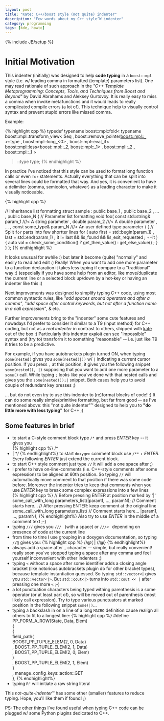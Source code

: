 ```yaml
---
layout: post
title: "Kate: C++/boost style (not quite) indenter"
description: "Few words about my C++ style^W indenter"
category: programming
tags: [kde, howto]
---
```

{% include JB/setup %}


Initial Motivation
==================

This indenter (initially) was designed to help **code typing** in a `boost::mpl` style
(i.e. w/ leading comma in formatted (template) parameters list). One may read rationale of such
approach in the _"C++ Template Metaprogramming: Concepts, Tools, and Techniques from Boost and Beyond"_
by David Abrahams and Aleksey Gurtovoy. It is really easy to miss a comma when invoke metafunctions and
it would leads to really complicated compile errors (a lot of). This technique help to visually control syntax
and prevent stupid errors like missed comma.

Example:

{% highlight cpp %}
typedef typename boost::mpl::fold<
    typename boost::mpl::transform_view<
        Seq
      , boost::remove_pointer<boost::mpl::_>
      >::type
  , boost::mpl::long_<0>
  , boost::mpl::eval_if<
        boost::mpl::less<boost::mpl::_2, boost::mpl::_1>
      , boost::mpl::_2
      , boost::mpl::_1
      >
  >::type type;
{% endhighlight %}

In practice I've noticed that this style can be used to format long function calls or even
`for` statements. Actually everything that can be split into several lines could be formatted that way.
And yes, it is convenient to have a delimiter (comma, semicolon, whatever) as a leading character to
make it visually noticeable.

{% highlight cpp %}

// Inheritance list formatting
struct sample
  : public base_1
  , public base_2
  , ...
  , public base_N
{
    // Parameter list formatting
    void foo(
        const std::string& param_1                      ///< A string parameter
      , double param_2                                  ///< A double parameter
      , ...
      , const some_type& param_N                        ///< An user defined type parameter
      )
    {
        // Split `for` parts into few shortter lines
        for (
            auto first = std::begin(param_1)
          , last = std::end(param_1)
          ; it != last && !is_found && !is_exit_requested
          ; ++it
          )
        {
            auto val = check_some_condition()
              ? get_then_value()
              : get_else_value()
              ;
        }
    }
};
{% endhighlight %}

It looks unusual for awhile :) but later it become (quite) "normally" and easily to read and edit :)
Really! When you want to add one more parameter to a function declaration it takes less 
typing if compare to a "traditional" way :) (especially if you have some help from an editor,
like move/duplicate the current line or a selected block up/down by a hot-key or having an indenter like this :)

Next improvements was designed to simplify typing C++ code, using most common syntactic rules, like 
_"add spaces around operators and after a comma"_, _"add space after control keywords, but not after a function name 
in a call expression"_, & etc.

Further improvements bring to the "indenter" some cute features and nowadays I'd prefer to consider it
similar to a T9 (input method) for C++ coding, but not as a _real indenter_ in contrast to others, shipped with 
[kate](http://kate-editor.org) out of the box :)
Particularly this indenter <del>exploit</del> can see "impossible" syntax and (try to) transform it to
something "reasonable" -- i.e. just like T9 it tries to be a predictive.

For example, if you have autobrackets plugin turned ON, when typing `some(nested(` gives you `some(nested(|))` w/ `|`
indicating a current cursor position. If you press `,` at this position, it gives you the following snippet
`some(nested(), |)` supposing that you want to add one more parameter to a `some()` call. While typing `;`
looks like you've done with that nested calls and gives you the `some(nested());|` snippet. Both cases help you
to avoid couple of redundant key presses ;)

... but do not even try to use this indenter to (re)format blocks of code! :)
It can do some really simple/primitive formatting, but far from good -- as I've mentioned above: this "not quite
indenter"™  designed to help you to __"do little more with less typing"__ for C++ ;)


Some features in brief
----------------------

* to start a C-style comment block type `/*` and press _ENTER_ key -- it gives you   
    {% highlight cpp %}
/*
 * |
 */ 
{% endhighlight%}
    to start `doxygen` comment block use `/**` + _ENTER_. Every following _ENTER_ just extend the current block.
* to start C++ style comment just type `//` it will add a one space after ;)
* I prefer to have on-line-comments (i.e. C++-style comments after some expression) to be aligned at
 60th position. So typing `//` will automatically move comment to that position if there was some code before. 
 Moreover the indenter tries to keep that comments when you use _ENTER_ key to break some complex expressions 
 into a few lines   
    {% highlight cpp %}
// Before pressing ENTER at position marked by '|'
some_call_with_long parameters_list(|param1, ..., paramN);  // Comment starts here...
// After pressing ENTER: keep comment at the original line
some_call_with_long parameters_list(                        // Comment starts here...
    |param1, ..., paramN);
{% endhighlight%}
    Also try to use _ENTER_ in the middle of a comment text ;-)
* typing `///` gives you `/// ` (with a space) or `///< ` depending on presence of code at the current line
* from time to time I use grouping in a doxygen documentation, so typing `//@` gives you:
    {% highlight cpp %}
//@{
|
//@}
{% endhighlight%}
* always add a space after `,` character -- simple, but really convenient! really soon you've stopped typing 
  a space after any comma and feel yourself inconvenient with other indenters ;)
* typing `<` without a space after some identifier adds a closing angle bracket (like notorious autobrackets 
  plugin do for other bracket types), because template instantiation guessed. So typing `std::vector<|` 
  gives you `std::vector<|>`. But `std::cout<|>` turns into `std::cout << |` after pressing one more `<` ;-)
* a lot punctuation characters being typed withing parenthesis is a some operator (or at least part of), so will be
  moved out of parenthesis (most likely call expression). Try to type various punctuators at marked position
  in the following snippet `some(|)`...
* typing a backslash in on a line of a long `MACRO` definition cause realign all others to fit to a longest line:
    {% highlight cpp %}
#define PP_FORM_A_ROW(State, Data, Elem)    \
  {                                         \
    {                                       \
        field_path(                         \
            BOOST_PP_TUPLE_ELEM(2, 0, Data) \
          , BOOST_PP_TUPLE_ELEM(2, 1, Data) \
          , BOOST_PP_TUPLE_ELEM(2, 0, Elem) \
          )                                 \
      , BOOST_PP_TUPLE_ELEM(2, 1, Elem)     \
    }                                       \
  , manage_config_keys::action::GET         \
  },
{% endhighlight%}
* typing `R"` will initiate a raw string literal

This _not-quite-indenter_™ has some other (smaller) features to reduce typing. Hope, you'll like them if found! ;)

PS: The other things I've found useful when typing C++ code can be plugged w/ some Python plugins dedicated to C++.
